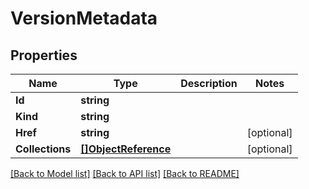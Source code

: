 # VersionMetadata

## Properties

Name | Type | Description | Notes
------------ | ------------- | ------------- | -------------
**Id** | **string** |  | 
**Kind** | **string** |  | 
**Href** | **string** |  | [optional] 
**Collections** | [**[]ObjectReference**](ObjectReference.md) |  | [optional] 

[[Back to Model list]](../README.md#documentation-for-models) [[Back to API list]](../README.md#documentation-for-api-endpoints) [[Back to README]](../README.md)



